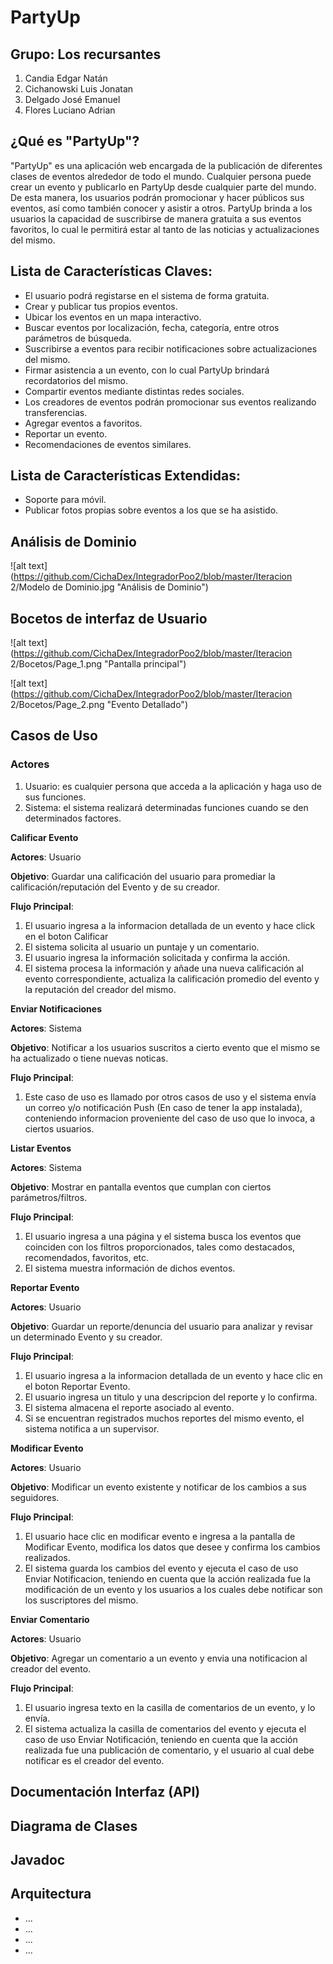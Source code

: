 # PartyUp

## Grupo: Los recursantes

1. Candia Edgar Natán
2. Cichanowski Luis Jonatan
3. Delgado José Emanuel
4. Flores Luciano Adrian

## ¿Qué es "PartyUp"?

"PartyUp" es una aplicación web encargada de la publicación de diferentes clases de eventos alrededor de todo el mundo. Cualquier persona puede crear
un evento y publicarlo en PartyUp desde cualquier parte del mundo. De esta manera, los usuarios podrán promocionar y hacer públicos sus eventos, 
así como también conocer y asistir a otros. PartyUp brinda a los usuarios la capacidad de suscribirse de manera gratuita a sus eventos favoritos,
lo cual le permitirá estar al tanto de las noticias y actualizaciones del mismo.

## Lista de Características Claves:

  * El usuario podrá registarse en el sistema de forma gratuita.
  * Crear y publicar tus propios eventos.
  * Ubicar los eventos en un mapa interactivo.
  * Buscar eventos por localización, fecha, categoría, entre otros parámetros de búsqueda.
  * Suscribirse a eventos para recibir notificaciones sobre actualizaciones del mismo.
  * Firmar asistencia a un evento, con lo cual PartyUp brindará recordatorios del mismo.
  * Compartir eventos mediante distintas redes sociales.
  * Los creadores de eventos podrán promocionar sus eventos realizando transferencias.
  * Agregar eventos a favoritos.
  * Reportar un evento.
  * Recomendaciones de eventos similares.

## Lista de Características Extendidas:

  * Soporte para móvil. 
  * Publicar fotos propias sobre eventos a los que se ha asistido.
  
## Análisis de Dominio

![alt text](https://github.com/CichaDex/IntegradorPoo2/blob/master/Iteracion 2/Modelo de Dominio.jpg "Análisis de Dominio")

## Bocetos de interfaz de Usuario


![alt text](https://github.com/CichaDex/IntegradorPoo2/blob/master/Iteracion 2/Bocetos/Page_1.png "Pantalla principal")

![alt text](https://github.com/CichaDex/IntegradorPoo2/blob/master/Iteracion 2/Bocetos/Page_2.png "Evento Detallado")


## Casos de Uso


### Actores

1. Usuario: es cualquier persona que acceda a la aplicación y haga uso de sus funciones.
2. Sistema: el sistema realizará determinadas funciones cuando se den determinados factores.


__Calificar Evento__

__Actores__: Usuario

__Objetivo__: Guardar una calificación del usuario para promediar la calificación/reputación del Evento y de su creador.

__Flujo Principal__:

1. El usuario ingresa a la informacion detallada de un evento y hace click en el boton Calificar
2. El sistema solicita al usuario un puntaje y un comentario.
3. El usuario ingresa la información solicitada y confirma la acción.
4. El sistema procesa la información y añade una nueva calificación al evento correspondiente, actualiza la calificación
promedio del evento y la reputación del creador del mismo.


__Enviar Notificaciones__

__Actores__: Sistema

__Objetivo__: Notificar a los usuarios suscritos a cierto evento que el mismo se ha actualizado o tiene nuevas noticas.

__Flujo Principal__:

1. Este caso de uso es llamado por otros casos de uso y el sistema envía un correo y/o notificación Push 
(En caso de tener la app instalada), conteniendo informacion proveniente del caso de uso que lo invoca, a ciertos usuarios.


__Listar Eventos__

__Actores__: Sistema

__Objetivo__: Mostrar en pantalla eventos que cumplan con ciertos parámetros/filtros.

__Flujo Principal__:

1. El usuario ingresa a una página y el sistema busca los eventos que coinciden con los filtros proporcionados, tales como destacados,
recomendados, favoritos, etc.
2. El sistema muestra información de dichos eventos.


__Reportar Evento__

__Actores__: Usuario

__Objetivo__: Guardar un reporte/denuncia del usuario para analizar y revisar un determinado Evento y su creador.

__Flujo Principal__:

1. El usuario ingresa a la informacion detallada de un evento y hace clic en el boton Reportar Evento.
2. El usuario ingresa un titulo y una descripcion del reporte y lo confirma.
3. El sistema almacena el reporte asociado al evento.
4. Si se encuentran registrados muchos reportes del mismo evento, el sistema notifica a un supervisor.

__Modificar Evento__

__Actores__: Usuario

__Objetivo__: Modificar un evento existente y notificar de los cambios a sus seguidores.

__Flujo Principal__:

1. El usuario hace clic en modificar evento e ingresa a la pantalla de Modificar Evento, modifica los datos que desee
y confirma los cambios realizados.
2. El sistema guarda los cambios del evento y ejecuta el caso de uso Enviar Notificacion, teniendo en cuenta que la 
acción realizada fue la modificación de un evento y los usuarios a los cuales debe notificar son los suscriptores del mismo.

__Enviar Comentario__

__Actores__: Usuario

__Objetivo__: Agregar un comentario a un evento y envia una notificacion al creador del evento.

__Flujo Principal__:

1. El usuario ingresa texto en la casilla de comentarios de un evento, y lo envía.
2. El sistema actualiza la casilla de comentarios del evento y ejecuta el caso de uso Enviar Notificación, teniendo en
cuenta que la acción realizada fue una publicación de comentario, y el usuario al cual debe notificar es el creador del evento.

## Documentación Interfaz (API)


## Diagrama de Clases


## Javadoc


## Arquitectura

- ...
- ...
- ...
- ...